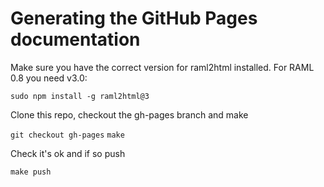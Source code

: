 # Generating the GitHub Pages documentation

Make sure you have the correct version for raml2html installed.  For RAML 0.8 you need v3.0:

``sudo npm install -g raml2html@3``

Clone this repo, checkout the gh-pages branch and make

``git checkout gh-pages``
``make``

Check it's ok and if so push

``make push``

